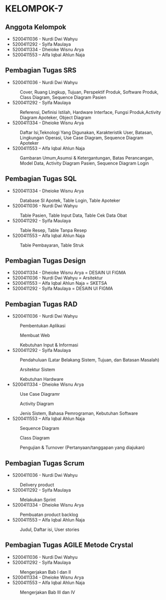 # KELOMPOK-7

## Anggota Kelompok
<ul>
 <li>5200411036 - Nurdi Dwi Wahyu</li>
 <li>5200411292 - Syifa Maulaya</li>
 <li>5200411334 - Dheioke Wisnu Arya</li>
 <li>5200411553 – Alfa Iqbal Ahlun Naja</li>
</ul>

## Pembagian Tugas SRS
<ul>
 <li>5200411036 - Nurdi Dwi Wahyu</li>
  <ol>Cover, Ruang Lingkup, Tujuan, Perspektif Produk, Software Produk, Class Diagram, Sequence Diagram Pasien</ol>
 <li>5200411292 - Syifa Maulaya</li>
  <ol>Referensi, Definisi Istilah, Hardware Interface, Fungsi Produk,Activity Diagram Apoteker,  Object Diagram</ol>
 <li>5200411334 - Dheioke Wisnu Arya</li>
  <ol>Daftar Isi,Teknologi Yang Digunakan, Karakteristik User, Batasan,  Lingkungan Operasi, Use Case Diagram, Sequence Diagram Apoteker</ol>
 <li>5200411553 – Alfa Iqbal Ahlun Naja</li>
  <ol>Gambaran Umum,Asumsi & Ketergantungan, Batas Perancangan, Model Data, Activity Diagram Pasien, Sequence Diagram Login</ol>
</ul>

## Pembagian Tugas SQL
<ul>
 <li>5200411334 - Dheioke Wisnu Arya</li>
  <ol>Database SI Apotek, Table Login, Table Apoteker</ol>
 <li>5200411036 - Nurdi Dwi Wahyu</li>
  <ol>Table Pasien, Table Input Data, Table Cek Data Obat</ol>
 <li>5200411292 - Syifa Maulaya</li>
  <ol>Table Resep, Table Tanpa Resep</ol>
 <li>5200411553 – Alfa Iqbal Ahlun Naja</li>
  <ol>Table Pembayaran, Table Struk</ol>
</ul>

## Pembagian Tugas Design
<ul>
 <li>5200411334 - Dheioke Wisnu Arya = DESAIN UI FIGMA</li>
 <li>5200411036 - Nurdi Dwi Wahyu = Arsitektur</li>
 <li>5200411553 – Alfa Iqbal Ahlun Naja = SKETSA</li>
 <li>5200411292 - Syifa Maulaya = DESAIN UI FIGMA</li>
</ul>

## Pembagian Tugas RAD
<ul>
 <li>5200411036 - Nurdi Dwi Wahyu</li>
  <ol>Pembentukan Aplikasi</ol>
  <ol>Membuat Web</ol>
  <ol>Kebutuhan Input & Informasi</ol>
 <li>5200411292 - Syifa Maulaya</li>
  <ol>Pendahuluan (Latar Belakang Sistem, Tujuan, dan Batasan Masalah)</ol>
  <ol>Arsitektur Sistem</ol>
  <ol>Kebutuhan Hardware</ol>
 <li>5200411334 - Dheioke Wisnu Arya</li>
  <ol>Use Case Diagramr</ol>
  <ol>Activity Diagram</ol>
  <ol>Jenis Sistem, Bahasa Pemrograman, Kebutuhan Software</ol>
 <li>5200411553 – Alfa Iqbal Ahlun Naja</li>
  <ol>Sequence Diagram</ol>
  <ol>Class Diagram</ol>
  <ol>Pengujian & Turnover (Pertanyaan/tanggapan yang diajukan)</ol>
</ul>

## Pembagian Tugas Scrum
<ul>
 <li>5200411036 - Nurdi Dwi Wahyu</li>
  <ol>Delivery product</ol>
 <li>5200411292 - Syifa Maulaya</li>
  <ol>Melakukan Sprint</ol>
 <li>5200411334 - Dheioke Wisnu Arya</li>
  <ol>Pembuatan product backlog</ol>
 <li>5200411553 – Alfa Iqbal Ahlun Naja</li>
  <ol>Judul, Daftar isi, User stories</ol>
</ul>

## Pembagian Tugas AGILE Metode Crystal
<ul>
 <li>5200411036 - Nurdi Dwi Wahyu</li>
 <li>5200411292 - Syifa Maulaya</li>
  <ol>Mengerjakan Bab I dan II</ol>
 <li>5200411334 - Dheioke Wisnu Arya</li>
 <li>5200411553 – Alfa Iqbal Ahlun Naja</li>
  <ol>Mengerjakan Bab III dan IV</ol>
</ul>
